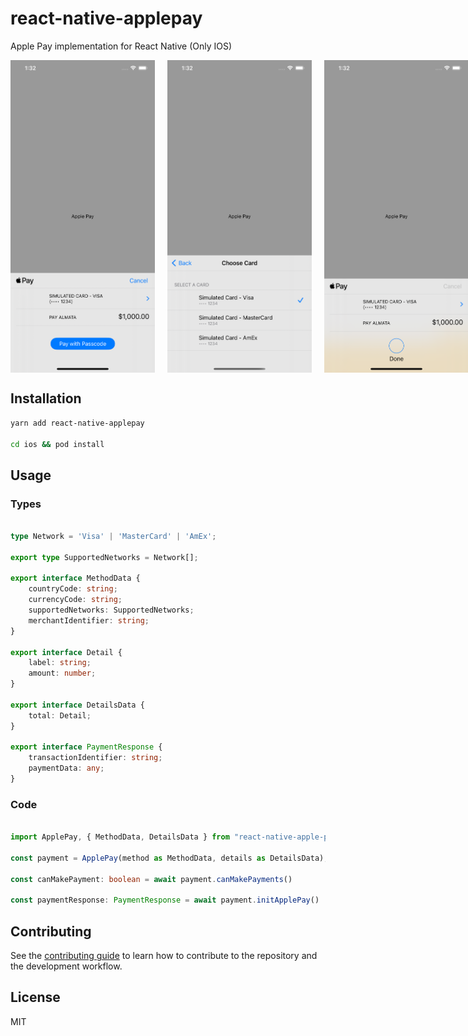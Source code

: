 # react-native-applepay

Apple Pay implementation for React Native (Only IOS)

<div style="display: flex;">
    <img style="margin-right: 20px" src="images/img1.png" width="250" height="500" alt="img1" />
    <img style="margin-right: 20px" src="images/img2.png" width="250" height="500" alt="img2" />
    <img style="margin-right: 20px" src="images/img3.png" width="250" height="500" alt="img3" />
</div>

## Installation

```sh
yarn add react-native-applepay

cd ios && pod install
```

## Usage

### Types

```ts

type Network = 'Visa' | 'MasterCard' | 'AmEx';

export type SupportedNetworks = Network[];

export interface MethodData {
    countryCode: string;
    currencyCode: string;
    supportedNetworks: SupportedNetworks;
    merchantIdentifier: string;
}

export interface Detail {
    label: string;
    amount: number;
}

export interface DetailsData {
    total: Detail;
}

export interface PaymentResponse {
    transactionIdentifier: string;
    paymentData: any;
}

```

### Code
```ts

import ApplePay, { MethodData, DetailsData } from "react-native-apple-pay";

const payment = ApplePay(method as MethodData, details as DetailsData);

const canMakePayment: boolean = await payment.canMakePayments()

const paymentResponse: PaymentResponse = await payment.initApplePay()

```

## Contributing

See the [contributing guide](CONTRIBUTING.md) to learn how to contribute to the repository and the development workflow.

## License

MIT
